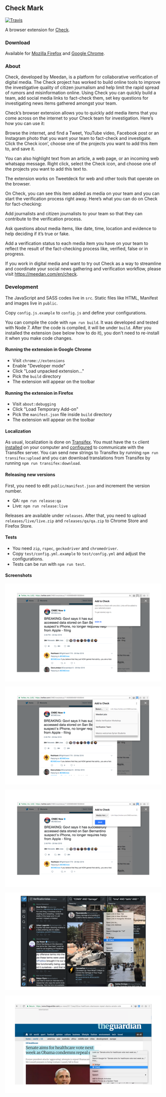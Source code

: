 ## Check Mark

[![Travis](https://travis-ci.org/meedan/check-mark.svg?branch=develop)](https://travis-ci.org/meedan/check-mark/)

A browser extension for [Check](https://meedan.com/en/check/).

### Download

Available for [Mozilla Firefox](https://addons.mozilla.org/firefox/addon/check/) and [Google Chrome](https://chrome.google.com/webstore/detail/check/afafaiilokmpfmkfjjgfenfneoafojie).

### About

Check, developed by Meedan, is a platform for collaborative verification of digital media. The Check project has worked to build online tools to improve the investigative quality of citizen journalism and help limit the rapid spread of rumors and misinformation online. Using Check you can quickly build a team, add social media links to fact-check them, set key questions for investigating news items gathered amongst your team.

Check’s browser extension allows you to quickly add media items that you come across on the internet to your Check team for investigation. Here’s how you can use it:

Browse the internet, and find a Tweet, YouTube video, Facebook post or an Instagram photo that you want your team to fact-check and investigate. Click the Check icon’, choose one of the projects you want to add this item to, and save it.

You can also highlight text from an article, a web page, or an incoming web whatsapp message. Right click, select the Check icon, and choose one of the projects you want to add this text to.

The extension works on Tweetdeck for web and other tools that operate on the browser.

On Check, you can see this item added as media on your team and you can start the verification process right away. Here’s what you can do on Check for fact-checking:

Add journalists and citizen journalists to your team so that they can contribute to the verification process.

Ask questions about media items, like date, time, location and evidence to help deciding if it’s true or fake.

Add a verification status to each media item you have on your team to reflect the result of the fact-checking process like, verified, false or in progress.

If you work in digital media and want to try out Check as a way to streamline and coordinate your social news gathering and verification workflow, please visit https://meedan.com/en/check.

### Development

The JavaScript and SASS codes live in `src`. Static files like HTML, Manifest and images live in `public`.

Copy `config.js.example` to `config.js` and define your configurations.

You can compile the code with `npm run build`. It was developed and tested with Node 7. After the code is compiled, it will be under `build`. After you installed the extension (see below how to do it), you don't need to re-install it when you make code changes.

#### Running the extension in Google Chrome

* Visit `chrome://extensions`
* Enable "Developer mode"
* Click "Load unpacked extension..."
* Pick the `build` directory
* The extension will appear on the toolbar

#### Running the extension in Firefox

* Visit `about:debugging`
* Click "Load Temporary Add-on"
* Pick the `manifest.json` file inside `build` directory
* The extension will appear on the toolbar

#### Localization

As usual, localization is done on [Transifex](https://www.transifex.com/meedan/check-2/browser-extension/). You must have the `tx` client [installed](http://docs.transifex.com/client/setup/) on your computer and [configured](https://docs.transifex.com/client/client-configuration) to communicate with the Transifex server. You can send new strings to Transifex by running `npm run transifex:upload` and you can download translations from Transifex by running `npm run transifex:download`.

#### Releasing new versions

First, you need to edit `public/manifest.json` and increment the version number.

* QA: `npm run release:qa`
* Live: `npm run release:live`

Releases are available under `releases`. After that, you need to upload `releases/live/live.zip` and `releases/qa/qa.zip` to Chrome Store and Firefox Store.

#### Tests

* You need `zip`, `rspec`, `geckodriver` and `chromedriver`.
* Copy `test/config.yml.example` to `test/config.yml` and adjust the configurations.
* Tests can be run with `npm run test`.

#### Screenshots

![Screenshot](screenshots/screenshot1.png?raw=true "Screenshot")

![Screenshot](screenshots/screenshot2.png?raw=true "Screenshot")

![Screenshot](screenshots/screenshot3.png?raw=true "Screenshot")

![Screenshot](screenshots/screenshot4.png?raw=true "Screenshot")

![Screenshot](screenshots/screenshot5.png?raw=true "Screenshot")
